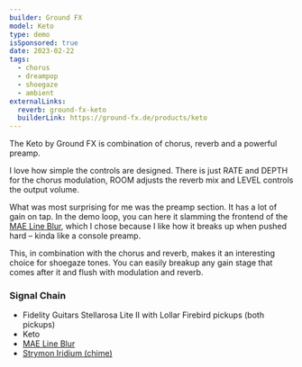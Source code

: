 ```yaml
---
builder: Ground FX
model: Keto
type: demo
isSponsored: true
date: 2023-02-22
tags:
  - chorus
  - dreampop
  - shoegaze
  - ambient
externalLinks:
  reverb: ground-fx-keto
  builderLink: https://ground-fx.de/products/keto
---
```


The Keto by Ground FX is combination of chorus, reverb and a powerful preamp.

I love how simple the controls are designed. There is just RATE and DEPTH for the chorus modulation, ROOM adjusts the reverb mix and LEVEL controls the output volume.

What was most surprising for me was the preamp section. It has a lot of gain on tap. In the demo loop, you can here it slamming the frontend of the [MAE Line Blur](/demos/mask-audio-electronics-line-blur), which I chose because I like how it breaks up when pushed hard – kinda like a console preamp.

This, in combination with the chorus and reverb, makes it an interesting choice for shoegaze tones. You can easily breakup any gain stage that comes after it and flush with modulation and reverb.

### Signal Chain

- Fidelity Guitars Stellarosa Lite II with Lollar Firebird pickups (both pickups)
- Keto
- [MAE Line Blur](/demos/mask-audio-electronics-line-blur)
- [Strymon Iridium (chime)](/demos/strymon-iridium)
